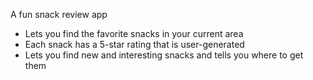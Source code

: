A fun snack review app

* Lets you find the favorite snacks in your current area
* Each snack has a 5-star rating that is user-generated
* Lets you find new and interesting snacks and tells you where to get them
